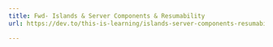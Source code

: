 ```yaml
---
title: Fwd- Islands & Server Components & Resumability
url: https://dev.to/this-is-learning/islands-server-components-resumability-oh-my-319d

---
```

